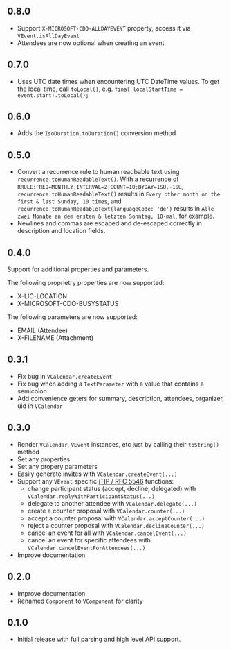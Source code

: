 ## 0.8.0
- Support `X-MICROSOFT-CDO-ALLDAYEVENT` property, access it via `VEvent.isAllDayEvent`
- Attendees are now optional when creating an event

## 0.7.0
- Uses UTC date times when encountering UTC DateTime values. To get the local time, call `toLocal()`, e.g. `final localStartTime = event.start!.toLocal();`

## 0.6.0
- Adds the `IsoDuration.toDuration()` conversion method

## 0.5.0
- Convert a recurrence rule to human readbable text using `recurrence.toHumanReadableText()`.
  With a recurrence of `RRULE:FREQ=MONTHLY;INTERVAL=2;COUNT=10;BYDAY=1SU,-1SU`, `recurrence.toHumanReadableText()` results in 
  `Every other month on the first & last Sunday, 10 times`, and `recurrence.toHumanReadableText(languageCode: 'de')` results in 
  `Alle zwei Monate an dem ersten & letzten Sonntag, 10-mal`, for example.
- Newlines and commas are escaped and de-escaped correctly in description and location fields.


## 0.4.0
Support for additional properties and parameters.

The following proprietry properties are now supported:
- X-LIC-LOCATION
- X-MICROSOFT-CDO-BUSYSTATUS

The following parameters are now supported:
- EMAIL (Attendee)
- X-FILENAME (Attachment)

## 0.3.1
- Fix bug in `VCalendar.createEvent`
- Fix bug when adding a `TextParameter` with a value that contains a semicolon
- Add convenience geters for summary, description, attendees, organizer, uid in `VCalendar`


## 0.3.0
- Render `VCalendar`, `VEvent` instances, etc just by calling their `toString()` method
- Set any properties
- Set any propery parameters
- Easily generate invites with `VCalendar.createEvent(...)`
- Support any `VEvent` specific [iTIP / RFC 5546](https://datatracker.ietf.org/doc/html/rfc5546) functions:
    - change participant status (accept, decline, delegated) with `VCalendar.replyWithParticipantStatus(...)`
    - delegate to another attendee with `VCalendar.delegate(...)`
    - create a counter proposal with `VCalendar.counter(...)`
    - accept a counter proposal with `VCalendar.acceptCounter(...)`
    - reject a counter proposal with `VCalendar.declineCounter(...)`
    - cancel an event for all with `VCalendar.cancelEvent(...)`
    - cancel an event for specific attendees with `VCalendar.cancelEventForAttendees(...)`
- Improve documentation

## 0.2.0
- Improve documentation
- Renamed `Component` to `VComponent` for clarity

## 0.1.0

* Initial release with full parsing and high level API support.
